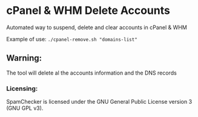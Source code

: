 # cPanel & WHM Delete Accounts
Automated way to suspend, delete and clear accounts in cPanel & WHM

Example of use: `./cpanel-remove.sh "domains-list"`

## Warning:
The tool will delete al the accounts information and the DNS records

### Licensing:
SpamChecker is licensed under the GNU General Public License version 3 (GNU GPL v3).
